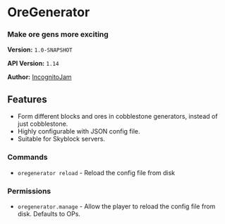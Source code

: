 # OreGenerator
### Make ore gens more exciting

**Version:** `1.0-SNAPSHOT`

**API Version:** `1.14`

**Author:** [IncognitoJam][IncognitoJam]

## Features
- Form different blocks and ores in cobblestone generators, instead of just cobblestone.
- Highly configurable with JSON config file.
- Suitable for Skyblock servers.

### Commands
- `oregenerator reload` - Reload the config file from disk

### Permissions
- `oregenerator.manage` - Allow the player to reload the config file from disk. Defaults to OPs.

[IncognitoJam]: https://github.com/IncognitoJam
